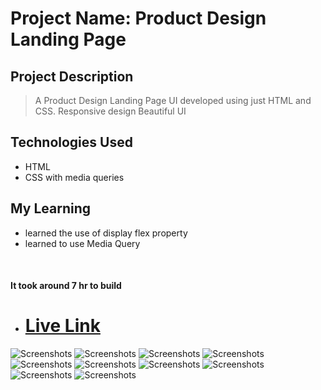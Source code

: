 # Project Name: Product Design Landing Page

## Project Description

> A Product Design Landing Page UI developed using just HTML and CSS.
> Responsive design
> Beautiful UI

## Technologies Used

- HTML
- CSS with media queries

## My Learning

- learned the use of display flex property
- learned to use Media Query

<br>

#### It took around 7 hr to build

- # [Live Link](https://productdesign-landingpage-15.netlify.app/)

![Screenshots](/images/thumbnail.PNG)
![Screenshots](/images/thumbnail2.PNG)
![Screenshots](/images/thumbnail3.PNG)
![Screenshots](/images/thumbnail4.PNG)
![Screenshots](/images/thumbnail5.PNG)
![Screenshots](/images/thumbnail6.PNG)
![Screenshots](/images/thumbnail7.PNG)
![Screenshots](/images/thumbnail8.PNG)
![Screenshots](/images/thumbnail9.PNG)
![Screenshots](/images/thumbnail10.PNG)
